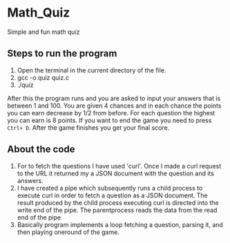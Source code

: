 # Math_Quiz
Simple and fun math quiz

## Steps to run the program
1) Open the terminal in the current directory of the file.
2) gcc -o quiz quiz.c
3) ./quiz

After this the program runs and you are asked to input your answers that is between 1 and 100. You are given 4 chances and in each chance the points you can earn decrease by 1/2 from before. For each question the highest you can earn is 8 points. If you want to end the game you need to press `Ctrl+ D`. After the game finishes you get your final score.

## About the code
1) For to fetch the questions I have used 'curl'. Once I made a curl request to the URL it returned my a JSON document with the question and its answers.
2) I have created a pipe which subsequently runs a child process to  execute curl in order to fetch a question as a JSON document. The result produced by the  child process executing curl is directed into the write end of the pipe. The parentprocess reads the data from the read end of the pipe 
3) Basically program implements a loop fetching a question, parsing it, and then playing oneround of the game. 
